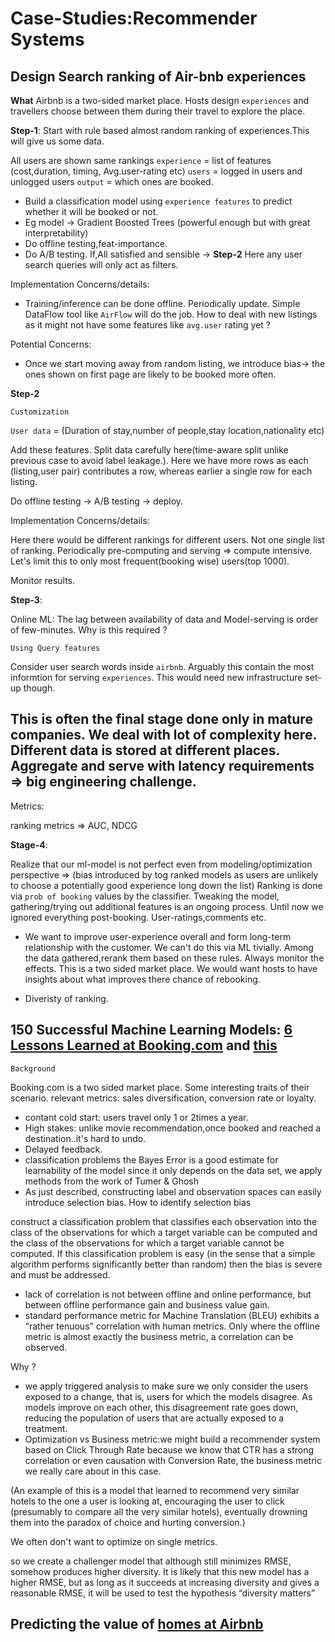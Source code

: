 # Case-Studies:Recommender Systems

## Design Search ranking of Air-bnb experiences

**What**
Airbnb is a two-sided market place. Hosts design `experiences` and travellers choose between them during their travel to explore the place.

**Step-1**:
Start with rule based almost random ranking of experiences.This will give us some data.

All users are shown same rankings
`experience` = list of features (cost,duration, timing, Avg.user-rating etc)
`users` = logged in users and unlogged users
`output` = which ones are booked.

- Build a classification model using `experience features` to predict whether it will be booked or not.
- Eg model -> Gradient Boosted Trees (powerful enough but with great interpretability)
- Do offline testing,feat-importance. 
- Do A/B testing. If,All satisfied and sensible -> **Step-2**
Here any user search queries will only act as filters.


Implementation Concerns/details:
- Training/inference can be done offline. Periodically update. Simple DataFlow tool like `AirFlow` will do the job.
How to deal with new listings as it might not have some features like `avg.user` rating yet ?

Potential Concerns:
- Once we start moving away from random listing, we introduce bias-> the ones shown on first page are likely to be booked more often.

**Step-2**

`Customization`

`User data` = (Duration of stay,number of people,stay location,nationality etc)

Add these features. Split data carefully here(time-aware split unlike previous case to avoid label leakage.). Here we have more rows as each (listing,user pair) contributes
a row, whereas earlier a single row for each listing.

Do offline testing -> A/B testing -> deploy.

Implementation Concerns/details:

Here there would be different rankings for different users. Not one single list of ranking. Periodically pre-computing and serving => compute intensive. Let's limit this to only
most frequent(booking wise) users(top 1000).

Monitor results.

**Step-3**:

Online ML: The lag between availability of data and Model-serving is order of few-minutes. Why is this required ?

`Using Query features`

Consider user search words inside `airbnb`. Arguably this contain the most informtion for serving `experiences`. This would need new infrastructure set-up though.

This is often the final stage done only in mature companies. We deal with lot of complexity here. Different data is stored at different places. Aggregate and serve with 
latency requirements => big engineering challenge.
------------
Metrics:

ranking metrics => AUC, NDCG

**Stage-4**:

Realize that our ml-model is not perfect even from modeling/optimization perspective => (bias introduced by tog ranked models as users are unlikely to choose a potentially good experience long down the list)
Ranking is done via `prob of booking` values by the classifier. Tweaking the model, gathering/trying out additional features is an ongoing process. 
Until now we ignored everything post-booking. User-ratings,comments etc. 

- We want to improve user-experience overall and form long-term relationship with the customer. We can't do this via ML tivially.
Among the data gathered,rerank them based on these rules. Always monitor the effects. This is a two sided market place. We would want hosts to have insights about what improves there chance of rebooking.

- Diveristy of ranking.



## 150 Successful Machine Learning Models: [6 Lessons Learned at Booking.com](https://blog.kevinhu.me/2021/04/25/25-Paper-Reading-Booking.com-Experiences/bernardi2019.pdf) and [this](https://blog.acolyer.org/2019/10/07/150-successful-machine-learning-models/)

`Background`

Booking.com is a two sided market place. Some interesting traits of their scenario.
relevant metrics:  sales diversification, conversion rate or loyalty.

- contant cold start: users travel only 1 or 2times a year.
- High stakes: unlike movie recommendation,once booked and reached a destination..it's hard to undo.
- Delayed feedback.
-  classification problems the Bayes Error is a good estimate for learnability of the model since it only depends on the data set, we apply methods from the work of Tumer & Ghosh
- As just described, constructing label and observation spaces can easily introduce selection bias. How to identify selection bias 

construct a classification problem that classifies each observation into the class of the observations for which a target variable can be computed and the class of the observations for which a target variable cannot be computed. If this classification problem is easy (in the sense that a simple algorithm performs significantly better than random) then the bias is severe and must be addressed.

-  lack of correlation is not between offline and online performance, but between offline performance gain and business value gain.
-   standard performance metric for Machine Translation (BLEU) exhibits a “rather tenuous” correlation with human metrics. Only where the offline metric is almost exactly the business metric, a correlation can be observed.

Why ?

- we apply triggered analysis to make sure we only consider the users exposed to a change, that is, users for which the models disagree. As models improve on each other, this disagreement rate goes down, reducing the population of users that are actually exposed to a treatment.
- Optimization vs Business metric:we might build a recommender system based on Click Through Rate because we know that CTR has a strong correlation or even causation with Conversion Rate, the business metric we really care about in this case.

 (An example of this is a model that learned to recommend very similar hotels to the one a user is looking at, encouraging the user to click (presumably to compare all the very similar hotels), eventually drowning them into the paradox of choice and hurting conversion.)

We often don't want to optimize on single metrics.

so we create a challenger model that although still minimizes RMSE, somehow produces higher diversity. It is likely that this new model has a higher RMSE, but as long as it succeeds at increasing diversity and gives a reasonable RMSE, it will be used to test the hypothesis “diversity matters”


## Predicting the value of [homes at Airbnb](https://medium.com/airbnb-engineering/using-machine-learning-to-predict-value-of-homes-on-airbnb-9272d3d4739d)








